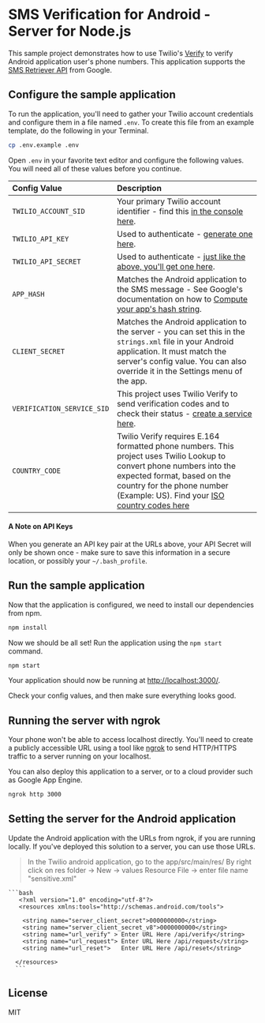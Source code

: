 # SMS Verification for Android - Server for Node.js



This sample project demonstrates how to use Twilio's [Verify](https://www.twilio.com/verify/)
to verify Android application user's phone numbers. This application supports the [SMS Retriever API](https://developers.google.com/identity/sms-retriever/overview)
from Google.

## Configure the sample application

To run the application, you'll need to gather your Twilio account credentials and configure them
in a file named `.env`. To create this file from an example template, do the following in your
Terminal.

```bash
cp .env.example .env
```

Open `.env` in your favorite text editor and configure the following values. You will need all of these values before you continue.

| Config Value  | Description |
| :-------------  |:------------- |
`TWILIO_ACCOUNT_SID` | Your primary Twilio account identifier - find this [in the console here](https://www.twilio.com/console).
`TWILIO_API_KEY` | Used to authenticate - [generate one here](https://www.twilio.com/console/dev-tools/api-keys).
`TWILIO_API_SECRET` | Used to authenticate - [just like the above, you'll get one here](https://www.twilio.com/console/dev-tools/api-keys).
`APP_HASH` | Matches the Android application to the SMS message - See Google's documentation on how to [Compute your app's hash string](https://developers.google.com/identity/sms-retriever/verify#computing_your_apps_hash_string).
`CLIENT_SECRET` | Matches the Android application to the server - you can set this in the `strings.xml` file in your Android application. It must match the server's config value. You can also override it in the Settings menu of the app.
`VERIFICATION_SERVICE_SID` | This project uses Twilio Verify to send verification codes and to check their status - [create a service here](https://www.twilio.com/console/verify/services).
`COUNTRY_CODE` | Twilio Verify requires E.164 formatted phone numbers. This project uses Twilio Lookup to convert phone numbers into the expected format, based on the country for the phone number (Example: US). Find your [ISO country codes here](https://en.wikipedia.org/wiki/ISO_3166-1_alpha-2#Officially_assigned_code_elements)

#### A Note on API Keys

When you generate an API key pair at the URLs above, your API Secret will only be shown once - 
make sure to save this information in a secure location, or possibly your `~/.bash_profile`.

## Run the sample application

Now that the application is configured, we need to install our dependencies from npm.

```bash
npm install
```

Now we should be all set! Run the application using the `npm start` command.

```bash
npm start
```

Your application should now be running at [http://localhost:3000/](http://localhost:3000/). 

Check your config values, and then make sure everything looks good.

## Running the server with ngrok

Your phone won't be able to access localhost directly. You'll need to create a publicly accessible URL 
using a tool like [ngrok](https://ngrok.com/) to send HTTP/HTTPS traffic to a server running on your localhost. 

You can also deploy this application to a server, or to a cloud provider such as Google App Engine.

```bash
ngrok http 3000
```

## Setting the server for the Android application

Update the Android application with the URLs from ngrok, if you are running locally. If you've deployed this solution to a server, you can use those URLs.

> In the Twilio android application, go to the app/src/main/res/
> By right click on res folder -> New -> values Resource File -> enter file name "sensitive.xml"

    ```bash
       <?xml version="1.0" encoding="utf-8"?>
       <resources xmlns:tools="http://schemas.android.com/tools">
    
        <string name="server_client_secret">0000000000</string>
        <string name="server_client_secret_v8">0000000000</string>
        <string name="url_verify" > Enter URL Here /api/verify</string>
        <string name="url_request"> Enter URL Here /api/request</string>
        <string name="url_reset">   Enter URL Here /api/reset</string>

      </resources>
      ```

## License
MIT
